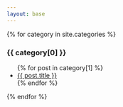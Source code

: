 ```yaml
---
layout: base
---
```


{% for category in site.categories %}
  <h3 class="title">{{ category[0] }}</h3>
  <ul>
    {% for post in category[1] %}
      <li>
        <a href="{{ post.url }}">{{ post.title }}</a>
      </li>
    {% endfor %}
  </ul>
{% endfor %}
